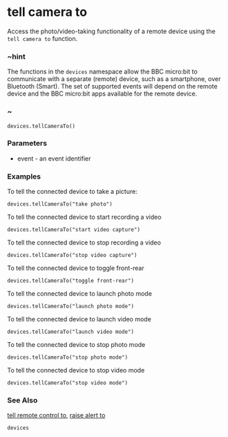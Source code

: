 # tell camera to

Access the photo/video-taking functionality of a remote device using the ``tell camera to`` function.

### ~hint

The functions in the ``devices`` namespace allow the BBC micro:bit to communicate with a separate (remote) device, 
such as a smartphone, over Bluetooth (Smart).
The set of supported events will depend on the remote device and the BBC micro:bit apps available for the remote device.

### ~

```sig
devices.tellCameraTo()
```

### Parameters

* event - an event identifier

### Examples

To tell the connected device to take a picture:

```blocks
devices.tellCameraTo("take photo")
```

To tell the connected device to start recording a video

```blocks
devices.tellCameraTo("start video capture")
```

To tell the connected device to stop recording a video

```blocks
devices.tellCameraTo("stop video capture")
```

To tell the connected device to toggle front-rear

```blocks
devices.tellCameraTo("toggle front-rear")
```

To tell the connected device to launch photo mode

```blocks
devices.tellCameraTo("launch photo mode")
```

To tell the connected device to launch video mode

```blocks
devices.tellCameraTo("launch video mode")
```

To tell the connected device to stop photo mode

```blocks
devices.tellCameraTo("stop photo mode")
```

To tell the connected device to stop video mode

```blocks
devices.tellCameraTo("stop video mode")
```

### See Also

[tell remote control to](/reference/devices/tell-remote-control-to), [raise alert to](/reference/devices/raise-alert-to)

```package
devices
```
